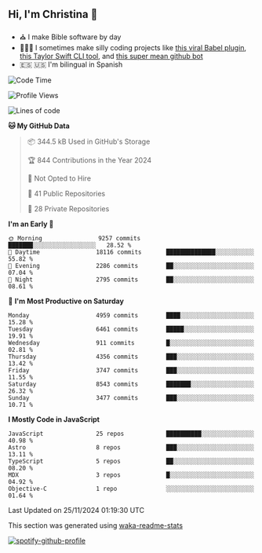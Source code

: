 ## Hi, I'm Christina 👋

- ⛪️ I make Bible software by day
- 👩🏼‍💻 I sometimes make silly coding projects like [this viral Babel plugin](https://www.instagram.com/reel/Cxvwz76vBus/), [this Taylor Swift CLI tool](https://github.com/christina-de-martinez/swift-commits), and [this super mean github bot](https://github.com/christina-de-martinez/roast-my-code)
- 🇪🇸 🇺🇸 I'm bilingual in Spanish

<!--START_SECTION:waka-->
![Code Time](http://img.shields.io/badge/Code%20Time-21%20hrs%2011%20mins-blue)

![Profile Views](http://img.shields.io/badge/Profile%20Views-1-blue)

![Lines of code](https://img.shields.io/badge/From%20Hello%20World%20I%27ve%20Written-21.3%20million%20lines%20of%20code-blue)

**🐱 My GitHub Data** 

> 📦 344.5 kB Used in GitHub's Storage 
 > 
> 🏆 844 Contributions in the Year 2024
 > 
> 🚫 Not Opted to Hire
 > 
> 📜 41 Public Repositories 
 > 
> 🔑 28 Private Repositories 
 > 
**I'm an Early 🐤** 

```text
🌞 Morning                9257 commits        ███████░░░░░░░░░░░░░░░░░░   28.52 % 
🌆 Daytime                18116 commits       ██████████████░░░░░░░░░░░   55.82 % 
🌃 Evening                2286 commits        ██░░░░░░░░░░░░░░░░░░░░░░░   07.04 % 
🌙 Night                  2795 commits        ██░░░░░░░░░░░░░░░░░░░░░░░   08.61 % 
```
📅 **I'm Most Productive on Saturday** 

```text
Monday                   4959 commits        ████░░░░░░░░░░░░░░░░░░░░░   15.28 % 
Tuesday                  6461 commits        █████░░░░░░░░░░░░░░░░░░░░   19.91 % 
Wednesday                911 commits         █░░░░░░░░░░░░░░░░░░░░░░░░   02.81 % 
Thursday                 4356 commits        ███░░░░░░░░░░░░░░░░░░░░░░   13.42 % 
Friday                   3747 commits        ███░░░░░░░░░░░░░░░░░░░░░░   11.55 % 
Saturday                 8543 commits        ███████░░░░░░░░░░░░░░░░░░   26.32 % 
Sunday                   3477 commits        ███░░░░░░░░░░░░░░░░░░░░░░   10.71 % 
```


**I Mostly Code in JavaScript** 

```text
JavaScript               25 repos            ██████████░░░░░░░░░░░░░░░   40.98 % 
Astro                    8 repos             ███░░░░░░░░░░░░░░░░░░░░░░   13.11 % 
TypeScript               5 repos             ██░░░░░░░░░░░░░░░░░░░░░░░   08.20 % 
MDX                      3 repos             █░░░░░░░░░░░░░░░░░░░░░░░░   04.92 % 
Objective-C              1 repo              ░░░░░░░░░░░░░░░░░░░░░░░░░   01.64 % 
```




 Last Updated on 25/11/2024 01:19:30 UTC
<!--END_SECTION:waka-->

This section was generated using [waka-readme-stats](https://github.com/anmol098/waka-readme-stats)

[![spotify-github-profile](https://spotify-github-profile.kittinanx.com/api/view?uid=1228436873&cover_image=true&theme=default&show_offline=false&background_color=121212&interchange=false&bar_color=53b14f&bar_color_cover=false)](https://spotify-github-profile.kittinanx.com/api/view?uid=1228436873&redirect=true)